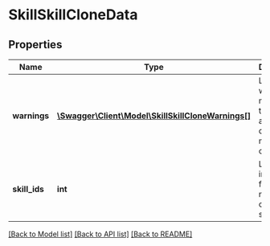 # SkillSkillCloneData

## Properties
Name | Type | Description | Notes
------------ | ------------- | ------------- | -------------
**warnings** | [**\Swagger\Client\Model\SkillSkillCloneWarnings[]**](SkillSkillCloneWarnings.md) | List with warning messages, that appeared during the mass operation | [optional] 
**skill_ids** | **int** | List with internal IDs for the newly created skills | 

[[Back to Model list]](../README.md#documentation-for-models) [[Back to API list]](../README.md#documentation-for-api-endpoints) [[Back to README]](../README.md)


